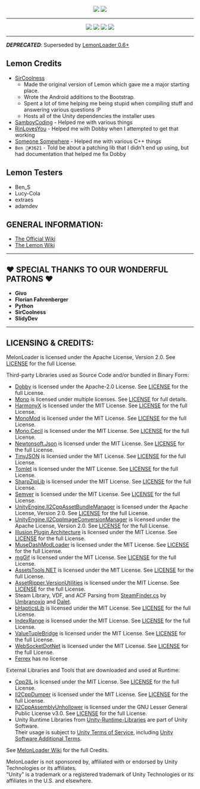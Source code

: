 
<p align="center">
  <a href="#"><img src="https://i.imgur.com/z06P0RG.png"></a>
  <a href="#"><img src="https://i.imgur.com/0HaLAVh.png"></a>
</p>

---

<p align="center">
	<a href="https://github.com/LemonLoader/MelonLoader/releases/latest"><img src="https://img.shields.io/github/v/release/LemonLoader/MelonLoader?label=latest&style=for-the-badge"></a>
	<a href="https://github.com/LemonLoader/MelonLoader/releases"><img src="https://img.shields.io/github/downloads/lemonloader/melonloader/latest/MelonLoaderInstaller.apk?style=for-the-badge"></a>
	<a href="https://github.com/LemonLoader/MelonLoader/graphs/contributors"><img src="https://img.shields.io/github/contributors/LemonLoader/MelonLoader?style=for-the-badge"></a>
	<a href="https://discord.gg/RAFGe33Y28"><img src="https://img.shields.io/discord/838613285749653534?label=discord&style=for-the-badge&color=blueviolet"></a>
</p>

---

***DEPRECATED***: Superseded by [LemonLoader 0.6+](https://github.com/LemonLoader/MelonLoader)

## Lemon Credits
- [SirCoolness](https://github.com/SirCoolness)
  - Made the original version of Lemon which gave me a major starting place.
  - Wrote the Android additions to the Bootstrap.
  - Spent a lot of time helping me being stupid when compiling stuff and answering various questions :P
  - Hosts all of the Unity dependencies the installer uses
- [SamboyCoding](https://github.com/SamboyCoding) - Helped me with various things
- [RinLovesYou](https://github.com/RinLovesYou) - Helped me with Dobby when I attempted to get that working
- [Someone Somewhere](https://github.com/someonesomewheredev/) - Helped me with various C++ things
- `Ben 🐾#3621` - Told be about a patching lib that I didn't end up using, but had documentation that helped me fix Dobby

## Lemon Testers
- Ben_S
- Lucy-Cola
- extraes
- adamdev

## GENERAL INFORMATION:
- [The Official Wiki](https://melonwiki.xyz)
- [The Lemon Wiki](/../../wiki)

---

## ❤️ SPECIAL THANKS TO OUR WONDERFUL PATRONS ❤️

- **Givo**  
- **Florian Fahrenberger**  
- **Python**  
- **SirCoolness**  
- **SlidyDev**  

---

## LICENSING & CREDITS:

MelonLoader is licensed under the Apache License, Version 2.0. See [LICENSE](https://github.com/LavaGang/MelonLoader/blob/master/LICENSE.md) for the full License.

Third-party Libraries used as Source Code and/or bundled in Binary Form:
- [Dobby](https://github.com/jmpews/Dobby/) is licensed under the Apache-2.0 License. See [LICENSE](https://github.com/jmpews/Dobby/blob/master/LICENSE) for the full License.
- [Mono](https://github.com/Unity-Technologies/mono) is licensed under multiple licenses. See [LICENSE](https://github.com/Unity-Technologies/mono/blob/unity-master/LICENSE) for full details.
- [HarmonyX](https://github.com/BepInEx/HarmonyX) is licensed under the MIT License. See [LICENSE](https://github.com/BepInEx/HarmonyX/blob/master/LICENSE) for the full License.
- [MonoMod](https://github.com/MonoMod/MonoMod) is licensed under the MIT License. See [LICENSE](https://github.com/MonoMod/MonoMod/blob/master/LICENSE) for the full License.
- [Mono.Cecil](https://github.com/jbevain/cecil) is licensed under the MIT License. See [LICENSE](https://github.com/jbevain/cecil/blob/master/LICENSE.txt) for the full License.
- [Newtonsoft.Json](https://github.com/JamesNK/Newtonsoft.Json) is licensed under the MIT License. See [LICENSE](https://github.com/JamesNK/Newtonsoft.Json/blob/master/LICENSE.md) for the full License.
- [TinyJSON](https://github.com/pbhogan/TinyJSON) is licensed under the MIT License. See [LICENSE](https://github.com/LavaGang/MelonLoader/blob/master/MelonLoader/TinyJSON/LICENSE.md) for the full License.
- [Tomlet](https://github.com/SamboyCoding/Tomlet) is licensed under the MIT License. See [LICENSE](https://github.com/SamboyCoding/Tomlet/blob/master/LICENSE) for the full License.
- [SharpZipLib](https://github.com/icsharpcode/SharpZipLib) is licensed under the MIT License. See [LICENSE](https://github.com/LavaGang/MelonLoader/blob/master/MelonLoader/SharpZipLib/LICENSE.txt) for the full License.
- [Semver](https://github.com/maxhauser/semver) is licensed under the MIT License. See [LICENSE](https://github.com/maxhauser/semver/blob/master/License.txt) for the full License.
- [UnityEngine.Il2CppAssetBundleManager](https://github.com/LavaGang/UnityEngine.Il2CppAssetBundleManager) is licensed under the Apache License, Version 2.0. See [LICENSE](https://github.com/LavaGang/UnityEngine.Il2CppAssetBundleManager/blob/master/LICENSE.md) for the full License.
- [UnityEngine.Il2CppImageConversionManager](https://github.com/LavaGang/UnityEngine.Il2CppImageConversionManager) is licensed under the Apache License, Version 2.0. See [LICENSE](https://github.com/LavaGang/UnityEngine.Il2CppImageConversionManager/blob/master/LICENSE.md) for the full License.
- [Illusion Plugin Architecture](https://github.com/Eusth/IPA) is licensed under the MIT License. See [LICENSE](https://github.com/Eusth/IPA/blob/master/LICENSE) for the full License.
- [MuseDashModLoader](https://github.com/mo10/MuseDashModLoader) is licensed under the MIT License. See [LICENSE](https://github.com/mo10/MuseDashModLoader/blob/master/LICENSE) for the full License.
- [mgGif](https://github.com/gwaredd/mgGif) is licensed under the MIT License. See [LICENSE](https://github.com/gwaredd/mgGif/blob/main/LICENSE) for the full License.
- [AssetsTools.NET](https://github.com/nesrak1/AssetsTools.NET) is licensed under the MIT License. See [LICENSE](https://github.com/nesrak1/AssetsTools.NET/blob/master/LICENSE) for the full License.
- [AssetRipper.VersionUtilities](https://github.com/AssetRipper/VersionUtilities) is licensed under the MIT License. See [LICENSE](https://github.com/AssetRipper/VersionUtilities/blob/master/License.md) for the full License.
- Steam Library, VDF, and ACF Parsing from [SteamFinder.cs](https://github.com/Umbranoxio/BeatSaberModInstaller/blob/master/BeatSaberModManager/Dependencies/SteamFinder.cs) by [Umbranoxio](https://github.com/Umbranoxio) and [Dalet](https://github.com/Dalet).
- [bHapticsLib](https://github.com/HerpDerpinstine/bHapticsLib) is licensed under the MIT License. See [LICENSE](https://github.com/HerpDerpinstine/bHapticsLib/blob/master/LICENSE.md) for the full License. 
- [IndexRange](https://github.com/bgrainger/IndexRange) is licensed under the MIT License. See [LICENSE](https://github.com/bgrainger/IndexRange/blob/master/LICENSE) for the full License.  
- [ValueTupleBridge](https://github.com/OrangeCube/MinimumAsyncBridge) is licensed under the MIT License. See [LICENSE](https://github.com/OrangeCube/MinimumAsyncBridge/blob/master/LICENSE) for the full License.  
- [WebSocketDotNet](https://github.com/SamboyCoding/WebSocketDotNet) is licensed under the MIT License. See [LICENSE](https://github.com/SamboyCoding/WebSocketDotNet/blob/master/LICENSE) for the full License.
- [Ferrex](https://github.com/RinLovesYou/Ferrex/) has no license 

External Libraries and Tools that are downloaded and used at Runtime:
- [Cpp2IL](https://github.com/SamboyCoding/Cpp2IL) is licensed under the MIT License. See [LICENSE](https://github.com/SamboyCoding/Cpp2IL/blob/master/LICENSE) for the full License.
- [Il2CppDumper](https://github.com/Perfare/Il2CppDumper) is licensed under the MIT License. See [LICENSE](https://github.com/Perfare/Il2CppDumper/blob/master/LICENSE) for the full License.
- [Il2CppAssemblyUnhollower](https://github.com/knah/Il2CppAssemblyUnhollower) is licensed under the GNU Lesser General Public License v3.0. See [LICENSE](https://github.com/knah/Il2CppAssemblyUnhollower/blob/master/LICENSE) for the full License.
- Unity Runtime Libraries from [Unity-Runtime-Libraries](https://github.com/LavaGang/Unity-Runtime-Libraries) are part of Unity Software.  
Their usage is subject to [Unity Terms of Service](https://unity3d.com/legal/terms-of-service), including [Unity Software Additional Terms](https://unity3d.com/legal/terms-of-service/software).

See [MelonLoader Wiki](https://melonwiki.xyz/#/credits) for the full Credits.

MelonLoader is not sponsored by, affiliated with or endorsed by Unity Technologies or its affiliates.  
"Unity" is a trademark or a registered trademark of Unity Technologies or its affiliates in the U.S. and elsewhere.
